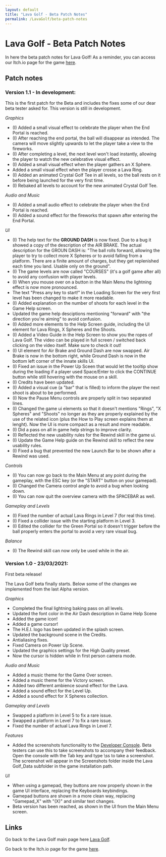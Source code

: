 ```yaml
---
layout: default
title: "Lava Golf - Beta Patch Notes"
permalink: /LavaGolf/beta-patch-notes
---
```

# Lava Golf - Beta Patch Notes

In here the beta patch notes for Lava Golf!
As a reminder, you can access our Itch.io page for the game [here](https://artanisx.itch.io/lava-golf).


## Patch notes

### Version 1.1 - In development:

This is the first patch for the Beta and includes the fixes some of our dear beta tester asked for. This version is still in development.

*Graphics*
* (I) Added a small visual effect to celebrate the player when the End Portal is reached.
* (I) After reaching the end portal, the ball will disappear as intended. The camera will move slightly upwards to let the player take a view to the fireworks.
* (I) After completing a level, the next level won't load instantly, allowing the player to watch the new celebrative visual effect.
* (I) Added a small visual effect when the player gathers an X Sphere.
* Added a small visual effect when the player crosse a Lava Ring.
* (I) Added an animated Crystal Golf Tee in all levels, so the ball rests on it before being launched for the very first time.
* (I) Rebaked all levels to account for the new animated Crystal Golf Tee.

*Audio and Music*
* (I) Added a small audio effect to celebrate the player when the End Portal is reached.
* (I) Added a sound effect for the fireworks that spawn after entering the End Portal.

*UI*
* (I) The help text for the **GROUND DASH** is now fixed. Due to a bug it showed a copy of the description of the AIR BRAKE. The actual description for the GROUN DASH is: "The ball rolls forward, allowing the player to try to collect more X Spheres or to avoid falling from a platform. There are a finite amount of charges, but they get replenished each time you land. Usable only on the ground".
* (I) The game levels are now called "COURSES" (it's a golf game after all) to avoid any confusion with player levels.
* (I) When you mouse over on a button in the Main Menu the lightning effect is now more pronounced.
* The text "Press any key to start!" in the Loading Screen for the very first level has been changed to make it more readable.
* (I) Added explanation on the number of shoots for each level in the Game Help screen.
* Updated the game help desciptions mentioning "forward" with "the direction you're aiming" to avoid confusion.
* (I) Added more elements to the Help Screen guide, including the UI element for Lava Rings, X Spheres and the Shoots.
* (I) Added a Video Guide in the Help Screen to show you the ropes of Lava Golf. The video can be played in full screen / switched back clicking on the video itself. Make sure to check it out!
* (I) UI element for Air Brake and Ground Dash are now swapped. Air Brake is now in the bottom right, while Ground Dash is now in the bottom left corner of the innate skills UI.
* (I) Fixed an issue in the Power Up Sceen that would let the tooltip show during the loading if a player used Space/Enter to click the CONTINUE button while still hovering with the mouse on a skill.
* (I) Credits have been updated.
* (I) Added a visual cue (a "bar" that is filled) to inform the player the next shoot is about to be performed.
* (I) Now the Pause Menu controls are properly split in two separated lines.
* (I) Changed the game ui elements so that it doesn't mentions "Rings", "X Spheres" and "Shoots" no longer as they are properly explained by the use of the related icon (plus the How to Play screen explains them at lenght). Now the UI is more compact as a result and more readable. 
* (I) Did a pass on all in game help strings to improve clarity.
* (I) Reflected the new usability rules for the Rewind skill in the game ui.
* (I) Update the Game Help guide on the Rewind skill to reflect the new usability rules.
* (I) Fixed a bug that prevented the new Launch Bar to be shown after a Rewind was used.

*Controls*
* (I) You can now go back to the Main Menu at any point during the gameplay, with the ESC key (or the "START" button on your gamepad).
* (I) Changed the Camera control angle to avoid a bug when looking down.
* (I) You can now quit the overview camera with the SPACEBAR as well.

*Gameplay and Levels*
* (I) Fixed the number of actual Lava Rings in Level 7 (for real this time).
* (I) Fixed a collider issue with the starting platform in Level 3.
* (I) Edited the collider for the Green Portal so it doesn't trigger before the ball properly enters the portal to avoid a very rare visual bug.

*Balance*
* (I) The Rewind skill can now only be used while in the air.

### Version 1.0 - 23/03/2021:

First beta release!

The Lava Golf beta finally starts. Below some of the changes we implemented from the last Alpha version.

*Graphics*
* Completed the final lightning baking pass on all levels.
* Updated the font color in the Air Dash description in Game Help Scene
* Added the game icon!
* Added a game cursor!
* The H.E.I. logo has been updated in the splash screen.
* Updated the background scene in the Credits.
* Antialiasing fixes.
* Fixed Camera on Power Up Scene. 
* Updated the graphics settings for the High Quality preset.
* Now the cursor is hidden while in first person camera mode.

*Audio and Music*
* Added a music theme for the Game Over screen.
* Added a music theme for the Victory screen.
* Added two different ambience sound effect for the Lava.
* Added a sound effect for the Level Up.
* Added a sound effect for X Spheres collection.

*Gameplay and Levels*
* Swapped a platform in Level 5 to fix a rare issue.
* Swapped a platform in Level 7 to fix a rare issue.
* Fixed the number of actual Lava Rings in Level 7.

*Features*
* Added the screenshots functionality to the [Developer Console](https://artanisx.github.io/LavaGolf/developer-console). Beta testers can use this to take screenshots to accompany their feedback. Open the console with the Tab key and type \ss to take a screenshot. The screenshot will appear in the Screenshots folder inside the Lava Golf_Data subfolder in the game installation path. 

*UI*
* When using a gamepad, they buttons are now properly shown in the game UI interface, replacing the Keyboards keybindings.
* Gamepad buttons are shown in a more clean way, replacing "Gamepad_X" with "(X)" and similar text changes.
* Beta version has been reached, as shown in the UI from the Main Menu screen.

## Links

 Go back to the Lava Golf main page here [Lava Golf](https://artanisx.github.io/LavaGolf).
 
 Go back to the Itch.io page for the game [here](https://artanisx.itch.io/lava-golf).
